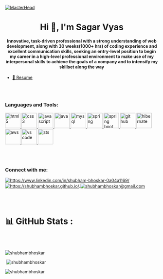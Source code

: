 <!----------------------------------- Heading Section ------------------------------------>
<a href="https://shubhambhoskar.github.io/" target="blank">![MasterHead](https://shubhambhoskar.github.io/images/gitbackground.gif)</a>

<h1 align="center">Hi 👋, I'm Sagar Vyas</h1>
<!----------------------------------- About Section ------------------------------------>
<h4 align="center">Innovative, task-driven professional with a strong understanding of web development, along with 30 weeks(1000+ hrs) of coding experience and excellent communication skills, seeking an entry-level position to begin my career in a high-level professional environment to make use of my interpersonal skills to achieve the goals of a company and to intensify my skillset along the way</h4>

<!-- for review -->
<!-- <p align="center"> <img src="https://komarev.com/ghpvc/?username=shubhambhoskar&label=Profile%20views&color=0e75b6&style=flat" alt="shubhambhoskar" /> </p> -->

<!-- <p align="center"> <a href="https://github.com/ryo-ma/github-profile-trophy"><img src="https://github-profile-trophy.vercel.app/?username=shubhambhoskar" alt="shubhambhoskar" /></a> </p> -->

<!-- - 🌱 I’m currently learning **Java, mysql** -->
<!-- - 📞 Phone Number **+917741082123**

- 📫 How to reach me **shubhambhoskar@gmail.com** -->
- <a href="https://drive.google.com/file/d/1ZQyF2_wsLQI2bubKQMefv0Ah7czyYyf7/view?usp=sharing" target="blank">📄 Resume</a>
<!-- - 📄 Know about my experiences [https://drive.google.com/file/d/1ZQyF2_wsLQI2bubKQMefv0Ah7czyYyf7/view?usp=sharing](https://drive.google.com/file/d/1ZQyF2_wsLQI2bubKQMefv0Ah7czyYyf7/view?usp=sharing) -->
<br></br>
<!----------------------------------- Tech Stack Section ------------------------------------>
<h3 align="left">Languages and Tools:</h3>
<p align="left"> 
    <a href="https://www.w3.org/html/" target="_blank" rel="noreferrer"> <img src="https://shubhambhoskar.github.io/images/icons8-html-5.svg" alt="html5" width="50" height="50"/> </a>
    <a href="https://www.w3schools.com/css/" target="_blank" rel="noreferrer"> <img src="https://shubhambhoskar.github.io/images/icons8-css3.svg" alt="css3" width="50" height="50"/> </a> 
    <a href="https://developer.mozilla.org/en-US/docs/Web/JavaScript" target="_blank" rel="noreferrer"> <img src="https://shubhambhoskar.github.io/images/icons8-javascript.svg" alt="javascript" width="50" height="50"/> </a> 
    <a href="https://www.java.com" target="_blank" rel="noreferrer"> <img src="https://shubhambhoskar.github.io/images/java-svgrepo-com.svg" alt="java" width="50" height="50"/> </a> 
    <a href="https://www.mysql.com/" target="_blank" rel="noreferrer"> <img src="https://shubhambhoskar.github.io/images/mysqlworkbench_102952.svg" alt="mysql" width="50" height="50"/> </a>
    <a href="https://spring.io/" target="_blank" rel="noreferrer"> <img src="https://shubhambhoskar.github.io/images/spring-icon.svg" alt="spring" width="50" height="50"/> </a> 
    <a href="https://spring.io/projects/spring-boot" target="_blank" rel="noreferrer"> <img src="https://shubhambhoskar.github.io/images/spring-boot-logo.png" alt="spring boot" width="50" height="50"/> </a> 
<!--     <a href="https://git-scm.com/" target="_blank" rel="noreferrer"> <img src="" alt="git" width="50" height="50"/> </a> -->
    <a href="https://github.com/" target="_blank" rel="noreferrer"> <img src="https://shubhambhoskar.github.io/images/icons8-github.svg" alt="git hub" width="50" height="50"/> </a> 
    <a href="https://github.com/" target="_blank" rel="noreferrer"> <img src="https://shubhambhoskar.github.io/images/hibernate_logo_icon_171004.svg" alt="hibernate" width="50" height="50"/> </a> 
    <a href="https://aws.amazon.com/" target="_blank" rel="noreferrer"> <img src="https://amit-singh-05.github.io/images/Tech%20Skills%20&%20Tools/aws.png" alt="aws" width="50" height="50"/> </a> 
    <a href="https://code.visualstudio.com/" target="_blank" rel="noreferrer"> <img src="https://amit-singh-05.github.io/images/Tech%20Skills%20&%20Tools/Visual%20Studio%20Code.png" alt="vs code" width="50" height="50"/> </a> 
    <a href="https://spring.io/tools" target="_blank" rel="noreferrer"> <img src="https://amit-singh-05.github.io/images/Tech%20Skills%20&%20Tools/SpringToolSuite.jpeg" alt="sts" width="50" height="50"/> </a> 
    
<!--     <a href="" target="_blank" rel="noreferrer"> <img src="" alt="" width="40" height="40"/> </a>  -->
</p>

<br></br>

<!----------------------------------- Social Media Links Section ------------------------------------>


<h3 align="left">Connect with me:</h3>
<p align="left">
    <a href="https://www.linkedin.com/in/shubham-bhoskar-0a04a1169/">
        <img align="center" src="https://img.shields.io/badge/LinkedIn-0077B5?style=for-the-badge&logo=linkedin&logoColor=white" alt="https://www.linkedin.com/in/shubham-bhoskar-0a04a1169/" />
    </a>
    <a href="https://shubhambhoskar.github.io/">
        <img align="center" src="https://img.shields.io/badge/Portfolio-18A303?style=for-the-badge&logo=ionic&logoColor=white" alt="https://shubhambhoskar.github.io/" />
    </a>
    <a title="shubhambhoskar@gmail.com" href="mailto:shubhambhoskar@gmail.com">
        <img align="center" src="https://img.shields.io/badge/Gmail-D14836?style=for-the-badge&logo=gmail&logoColor=white" alt="shubhambhoskar@gmail.com" />
    </a>
</p>
<br></br>

<!----------------------------------- Github stats Links Section ------------------------------------>

# 📊 GitHub Stats :
<br></br>
<p><img align="centre" src="https://github-readme-stats.vercel.app/api/top-langs?username=shubhambhoskar&theme=dark$show_icons=true&locale=en&layout=compact" alt="shubhambhoskar" /></p>

<p>&nbsp;<img align="centre" src="https://github-readme-stats.vercel.app/api?username=shubhambhoskar&theme=dark$show_icons=true&locale=en" alt="shubhambhoskar" /></p>

<p><img align="centre"  src="https://github-readme-streak-stats.herokuapp.com/?user=shubhambhoskar&" alt="shubhambhoskar" /></p>

